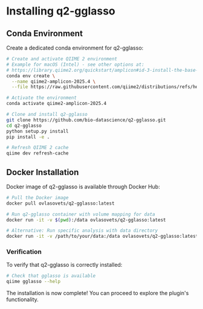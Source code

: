 # Installing q2-gglasso

## Conda Environment

Create a dedicated conda environment for q2-gglasso:

```bash
# Create and activate QIIME 2 environment
# Example for macOS (Intel) - see other options at:
# https://library.qiime2.org/quickstart/amplicon#id-3-install-the-base-distributions-conda-environment
conda env create \
  --name qiime2-amplicon-2025.4 \
  --file https://raw.githubusercontent.com/qiime2/distributions/refs/heads/dev/2025.4/amplicon/released/qiime2-amplicon-macos-latest-conda.yml

# Activate the environment
conda activate qiime2-amplicon-2025.4

# Clone and install q2-gglasso
git clone https://github.com/bio-datascience/q2-gglasso.git
cd q2-gglasso
python setup.py install
pip install -e .

# Refresh QIIME 2 cache
qiime dev refresh-cache
```

## Docker Installation

Docker image of q2-gglasso is available through Docker Hub:

```bash
# Pull the Docker image
docker pull ovlasovets/q2-gglasso:latest

# Run q2-gglasso container with volume mapping for data
docker run -it -v $(pwd):/data ovlasovets/q2-gglasso:latest

# Alternative: Run specific analysis with data directory
docker run -it -v /path/to/your/data:/data ovlasovets/q2-gglasso:latest qiime gglasso --help
```

### Verification

To verify that q2-gglasso is correctly installed:

```bash
# Check that gglasso is available
qiime gglasso --help
```

The installation is now complete! You can proceed to explore the plugin's functionality.
